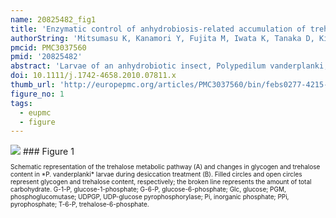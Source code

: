 ```yaml
---
name: 20825482_fig1
title: 'Enzymatic control of anhydrobiosis-related accumulation of trehalose in the sleeping chironomid, Polypedilum vanderplanki.'
authorString: 'Mitsumasu K, Kanamori Y, Fujita M, Iwata K, Tanaka D, Kikuta S, Watanabe M, Cornette R, Okuda T, Kikawada T.'
pmcid: PMC3037560
pmid: '20825482'
abstract: 'Larvae of an anhydrobiotic insect, Polypedilum vanderplanki, accumulate very large amounts of trehalose as a compatible solute on desiccation, but the molecular mechanisms underlying this accumulation are unclear. We therefore isolated the genes coding for trehalose metabolism enzymes, i.e. trehalose-6-phosphate synthase (TPS) and trehalose-6-phosphate phosphatase (TPP) for the synthesis step, and trehalase (TREH) for the degradation step. Although computational prediction indicated that the alternative splicing variants (PvTpsα/β) obtained encoded probable functional motifs consisting of a typical consensus domain of TPS and a conserved sequence of TPP, PvTpsα did not exert activity as TPP, but only as TPS. Instead, a distinct gene (PvTpp) obtained expressed TPP activity. Previous reports have suggested that insect TPS is, exceptionally, a bifunctional enzyme governing both TPS and TPP. In this article, we propose that TPS and TPP activities in insects can be attributed to discrete genes. The translated product of the TREH ortholog (PvTreh) certainly degraded trehalose to glucose. Trehalose was synthesized abundantly, consistent with increased activities of TPS and TPP and suppressed TREH activity. These results show that trehalose accumulation observed during anhydrobiosis induction in desiccating larvae can be attributed to the activation of the trehalose synthetic pathway and to the depression of trehalose hydrolysis.'
doi: 10.1111/j.1742-4658.2010.07811.x
thumb_url: 'http://europepmc.org/articles/PMC3037560/bin/febs0277-4215-f1.gif'
figure_no: 1
tags:
  - eupmc
  - figure
---
```

<img src='http://europepmc.org/articles/PMC3037560/bin/febs0277-4215-f1.jpg' style='max-height: 300px'>
### Figure 1
<p style='font-size: 10px;'>Schematic representation of the trehalose metabolic pathway (A) and changes in glycogen and trehalose content in *P. vanderplanki* larvae during desiccation treatment (B). Filled circles and open circles represent glycogen and trehalose content, respectively; the broken line represents the amount of total carbohydrate. G-1-P, glucose-1-phosphate; G-6-P, glucose-6-phosphate; Glc, glucose; PGM, phosphoglucomutase; UDPGP, UDP-glucose pyrophosphorylase; Pi, inorganic phosphate; PPi, pyrophosphate; T-6-P, trehalose-6-phosphate.</p>